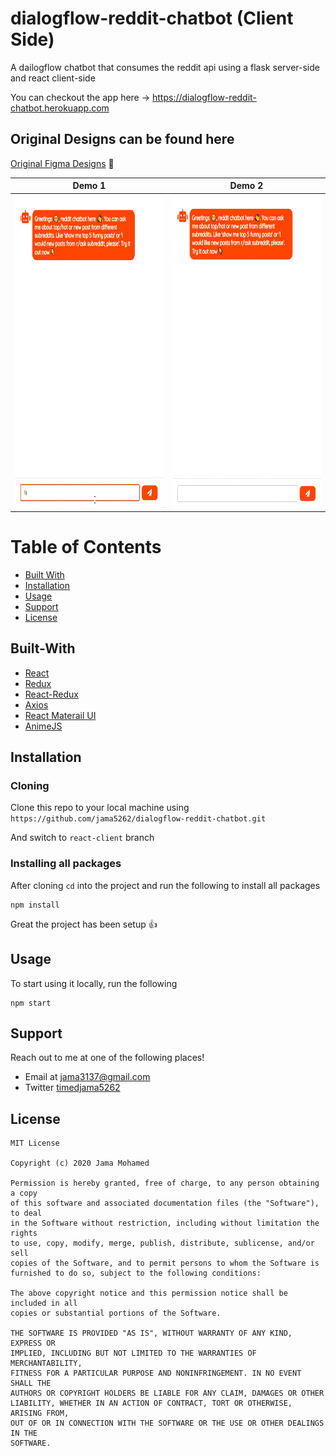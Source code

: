 # dialogflow-reddit-chatbot (Client Side)
A dailogflow chatbot that consumes the reddit api using a flask server-side and react client-side

You can checkout the app here -> https://dialogflow-reddit-chatbot.herokuapp.com

## Original Designs can be found here
[Original Figma Designs](https://www.figma.com/file/0Uuh15ZmuEMxlKyLneLXYk/Dialogflow-Reddit-Chatbot?node-id=0%3A1) 🎨

Demo 1 | Demo 2
------------ | ------------- 
<img src="https://github.com/jama5262/dialogflow-reddit-chatbot/blob/flask-server/demos/image1.gif" alt="alt text" height="500px"> | <img src="https://github.com/jama5262/dialogflow-reddit-chatbot/blob/flask-server/demos/image3.gif" height="500px">

# Table of Contents
- [Built With](#built-with)
- [Installation](#installation)
- [Usage](#usage)
- [Support](#support)
- [License](#license)

## Built-With

- [React](https://reactjs.org/)
- [Redux](https://redux.js.org/)
- [React-Redux](https://react-redux.js.org/)
- [Axios](https://github.com/axios/axios)
- [React Materail UI](https://material-ui.com/)
- [AnimeJS](https://animejs.com/)

## Installation

### Cloning
Clone this repo to your local machine using `https://github.com/jama5262/dialogflow-reddit-chatbot.git`

And switch to `react-client` branch

### Installing all packages
After cloning `cd` into the project and run the following to install all packages
```
npm install
```
Great the project has been setup 👍

## Usage
To start using it locally, run the following
```
npm start
```

## Support

Reach out to me at one of the following places!

- Email at jama3137@gmail.com
- Twitter [timedjama5262](https://twitter.com/timedjama5262)

## License

```
MIT License

Copyright (c) 2020 Jama Mohamed

Permission is hereby granted, free of charge, to any person obtaining a copy
of this software and associated documentation files (the "Software"), to deal
in the Software without restriction, including without limitation the rights
to use, copy, modify, merge, publish, distribute, sublicense, and/or sell
copies of the Software, and to permit persons to whom the Software is
furnished to do so, subject to the following conditions:

The above copyright notice and this permission notice shall be included in all
copies or substantial portions of the Software.

THE SOFTWARE IS PROVIDED "AS IS", WITHOUT WARRANTY OF ANY KIND, EXPRESS OR
IMPLIED, INCLUDING BUT NOT LIMITED TO THE WARRANTIES OF MERCHANTABILITY,
FITNESS FOR A PARTICULAR PURPOSE AND NONINFRINGEMENT. IN NO EVENT SHALL THE
AUTHORS OR COPYRIGHT HOLDERS BE LIABLE FOR ANY CLAIM, DAMAGES OR OTHER
LIABILITY, WHETHER IN AN ACTION OF CONTRACT, TORT OR OTHERWISE, ARISING FROM,
OUT OF OR IN CONNECTION WITH THE SOFTWARE OR THE USE OR OTHER DEALINGS IN THE
SOFTWARE.
```
